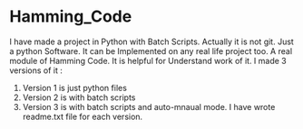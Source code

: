 # Hamming_Code
I have made a project in Python with Batch Scripts. 
Actually it is not git. Just a python Software.
It can be Implemented on any real life project too.
A real module of Hamming Code. It is helpful for Understand work of it.
I made 3 versions of it :
1) Version 1 is just python files
2) Version 2 is with batch scripts
3) Version 3 is with batch scripts and auto-mnaual mode.
I have wrote readme.txt file for each version.
